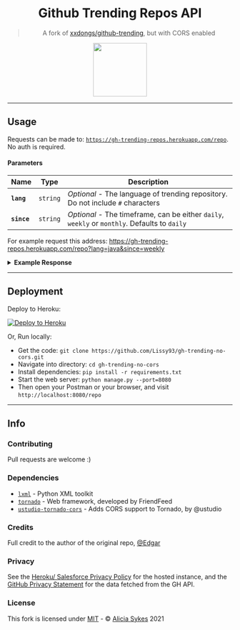 <h1 align="center">Github Trending Repos API</h1>

<blockquote align="center">A fork of <a href="https://github.com/xxdongs/github-trending">xxdongs/github-trending</a>, but with CORS enabled</blockquote>

<p align="center"><img width="120" src="https://i.ibb.co/74rPyzC/octocat-clean.png" /></p>

---

## Usage

Requests can be made to: [`https://gh-trending-repos.herokuapp.com/repo`](https://gh-trending-repos.herokuapp.com/repo). No auth is required.

#### Parameters
| Name  | Type  | Description |
| ------| ------ | ------ |
| **`lang`** | `string` | _Optional_ - The language of trending repository. Do not include `#` characters |
| **`since`** | `string` | _Optional_ - The timeframe, can be either `daily`, `weekly` or `monthly`. Defaults to `daily` |

For example request this address:
https://gh-trending-repos.herokuapp.com/repo?lang=java&since=weekly


<details>
 <summary><b>Example Response</b></summary>
	<p>
 
  ```json
  {
  "count": 25,
  "msg": "suc",
  "items": [
    {
      "repo": "TencentARC/GFPGAN",
      "repo_link": "https://github.com/TencentARC/GFPGAN",
      "desc": "GFPGAN aims at developing Practical Algorithms for Real-world Face Restoration.",
      "lang": "Python",
      "stars": "10,767",
      "forks": "1,635",
      "added_stars": "5,356 stars this week",
      "avatars": [
        "https://avatars.githubusercontent.com/u/17445847?s=40&v=4",
        "https://avatars.githubusercontent.com/u/81195143?s=40&v=4",
        "https://avatars.githubusercontent.com/u/18028233?s=40&v=4",
        "https://avatars.githubusercontent.com/u/36897236?s=40&v=4",
        "https://avatars.githubusercontent.com/u/17243165?s=40&v=4"
      ]
    },
    {
      "repo": "dendibakh/perf-book",
      "repo_link": "https://github.com/dendibakh/perf-book",
      "desc": "The book \"Performance Analysis and Tuning on Modern CPU\"",
      "lang": "TeX",
      "stars": "759",
      "forks": "47",
      "added_stars": "445 stars this week",
      "avatars": [
        "https://avatars.githubusercontent.com/u/4634056?s=40&v=4"
      ]
    }
    ...
  ]
}
  ```
 
 </p>
</details>

---

## Deployment

Deploy to Heroku:

[![Deploy to Heroku](https://www.herokucdn.com/deploy/button.svg)](https://heroku.com/deploy?template=https://github.com/lissy93/gh-trending-no-cors/tree/master)

Or, Run locally:
- Get the code: `git clone https://github.com/Lissy93/gh-trending-no-cors.git`
- Navigate into directory: `cd gh-trending-no-cors`
- Install dependencies: `pip install -r requirements.txt`
- Start the web server: `python manage.py --port=8080`
- Then open your Postman or your browser, and visit `http://localhost:8080/repo`

---

## Info

### Contributing

Pull requests are welcome :)

### Dependencies

- [`lxml`](https://github.com/lxml/lxml) - Python XML toolkit
- [`tornado`](https://github.com/tornadoweb/tornado) - Web framework, developed by FriendFeed
- [`ustudio-tornado-cors`](https://github.com/ustudio/tornado-cors) - Adds CORS support to Tornado, by @ustudio

### Credits

Full credit to the author of the original repo, [@Edgar](https://github.com/xxdongs)

### Privacy

See the [Heroku/ Salesforce Privacy Policy](https://www.salesforce.com/company/privacy/) for the hosted instance, and the [GitHub Privacy Statement](https://docs.github.com/en/github/site-policy/github-privacy-statement) for the data fetched from the GH API.

### License

This fork is licensed under [MIT](https://mit-license.org/) - © [Alicia Sykes](https://aliciasykes.com) 2021

